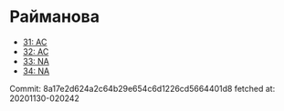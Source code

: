# Райманова
- [31: AC](31.md)
- [32: AC](32.md)
- [33: NA](33.md)
- [34: NA](34.md)

Commit: 8a17e2d624a2c64b29e654c6d1226cd5664401d8
 fetched at: 20201130-020242
